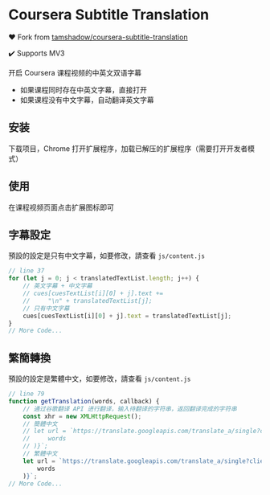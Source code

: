 # Coursera Subtitle Translation

❤️ Fork from [tamshadow/coursera-subtitle-translation](https://github.com/tamshadow/coursera-subtitle-translation)

✔️ Supports MV3

开启 Coursera 课程视频的中英文双语字幕

-   如果课程同时存在中英文字幕，直接打开
-   如果课程没有中文字幕，自动翻译英文字幕

## 安装

下载项目，Chrome 打开扩展程序，加载已解压的扩展程序（需要打开开发者模式）

## 使用

在课程视频页面点击扩展图标即可

## 字幕設定

預設的設定是只有中文字幕，如要修改，請查看 `js/content.js`

```js
// line 37
for (let j = 0; j < translatedTextList.length; j++) {
    // 英文字幕 + 中文字幕
    // cues[cuesTextList[i][0] + j].text +=
    //     "\n" + translatedTextList[j];
    // 只有中文字幕
    cues[cuesTextList[i][0] + j].text = translatedTextList[j];
}
// More Code...
```

## 繁簡轉換

預設的設定是繁體中文，如要修改，請查看 `js/content.js`

```js
// line 79
function getTranslation(words, callback) {
    // 通过谷歌翻译 API 进行翻译，输入待翻译的字符串，返回翻译完成的字符串
    const xhr = new XMLHttpRequest();
    // 簡體中文
    // let url = `https://translate.googleapis.com/translate_a/single?client=gtx&sl=en&tl=zh&dt=t&q=${encodeURI(
    //     words
    // )}`;
    // 繁體中文
    let url = `https://translate.googleapis.com/translate_a/single?client=gtx&sl=en&tl=zh-tw&dt=t&q=${encodeURI(
        words
    )}`;
// More Code...
```

